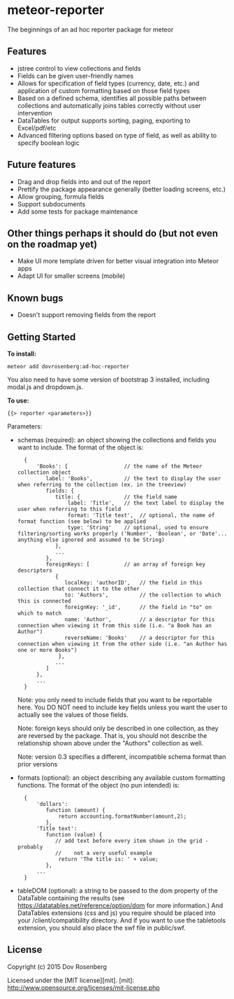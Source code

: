# meteor-reporter

The beginnings of an ad hoc reporter package for meteor

## Features

* jstree control to view collections and fields
* Fields can be given user-friendly names
* Allows for specification of field types (currency, date, etc.) and application of custom formatting based on those field types
* Based on a defined schema, identifies all possible paths between collections and automatically joins tables correctly without user intervention
* DataTables for output supports sorting, paging, exporting to Excel/pdf/etc
* Advanced filtering options based on type of field, as well as ability to specify boolean logic

## Future features
* Drag and drop fields into and out of the report
* Prettify the package appearance generally (better loading screens, etc.)
* Allow grouping, formula fields
* Support subdocuments
* Add some tests for package maintenance

## Other things perhaps it should do (but not even on the roadmap yet)
* Make UI more template driven for better visual integration into Meteor apps
* Adapt UI for smaller screens (mobile)

## Known bugs
* Doesn't support removing fields from the report

## Getting Started

**To install:**

`meteor add dovrosenberg:ad-hoc-reporter`

You also need to have some version of bootstrap 3 installed, including modal.js and dropdown.js.

**To use:**

    {{> reporter <parameters>}}

Parameters:
* schemas (required): an object showing the collections and fields you want to include. The format of the object is:

        {
            'Books': {                  // the name of the Meteor collection object
               label: 'Books',          // the text to display the user when referring to the collection (ex. in the treeview)
               fields: {
                  title: {              // the field name
                      label: 'Title',   // the text label to display the user when referring to this field
                      format: 'Title text',  // optional, the name of format function (see below) to be applied
                      type: 'String'    // optional, used to ensure filtering/sorting works properly ('Number', 'Boolean', or 'Date'... anything else ignored and assumed to be String)
                  },
                  ...
               },
               foreignKeys: [           // an array of foreign key descriptors
                  {
                     localKey: 'authorID',   // the field in this collection that connect it to the other
                     to: 'Authors',          // the collection to which this is connected
                     foreignKey: '_id',      // the field in "to" on which to match
                     name: 'Author',         // a descriptor for this connection when viewing it from this side (i.e. "a Book has an Author")
                     reverseName: 'Books'    // a descriptor for this connection when viewing it from the other side (i.e. "an Author has one or more Books")
                   },
                  ...
               ]
            },
            ...
        }

   Note: you only need to include fields that you want to be reportable here.  You DO NOT need to include key fields unless you want the user to actually see the values of those fields.

   Note: foreign keys should only be described in one collection, as they are reversed by the package.  That is, you should not describe the relationship shown above under the "Authors" collection as well.  

   Note: version 0.3 specifies a different, incompatible schema format than prior versions
* formats (optional): an object describing any available custom formatting functions.  The format of the object (no pun intended) is:

        {
            'dollars':
               function (amount) {
            	   return accounting.formatNumber(amount,2);
               },
            'Title text':
               function (value) {
                  // add text before every item shown in the grid - probably
                  //    not a very useful example
            	   return 'The title is: ' + value;
               },
            ...
        }

* tableDOM (optional): a string to be passed to the dom property of the DataTable containing the results (see https://datatables.net/reference/option/dom for more information.)  And DataTables extensions (css and js) you require should be placed into your /client/compatibility directory.  And if you want to use the tabletools extension, you should also place the swf file in public/swf.


## License
Copyright (c) 2015 Dov Rosenberg

Licensed under the [MIT license][mit].
[mit]: http://www.opensource.org/licenses/mit-license.php
